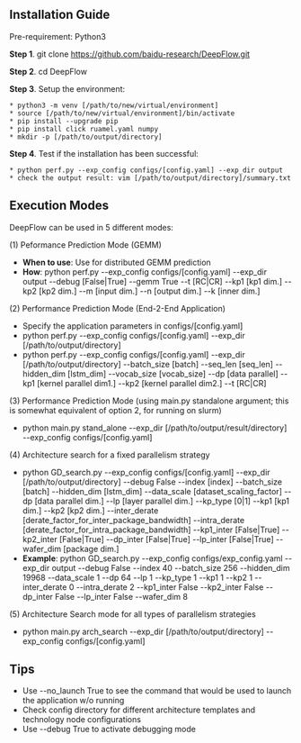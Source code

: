 ## Installation Guide ##

Pre-requirement: Python3

**Step 1**. git clone https://github.com/baidu-research/DeepFlow.git 

**Step 2**. cd DeepFlow

**Step 3**. Setup the environment:

	* python3 -m venv [/path/to/new/virtual/environment]
	* source [/path/to/new/virtual/environment]/bin/activate
	* pip install --upgrade pip
	* pip install click ruamel.yaml numpy
	* mkdir -p [/path/to/output/directory] 

**Step 4**. Test if the installation has been successful:

	* python perf.py --exp_config configs/[config.yaml] --exp_dir output
	* check the output result: vim [/path/to/output/directory]/summary.txt




## Execution Modes ##

DeepFlow can be used in 5 different modes:

(1) Peformance Prediction Mode (GEMM) 
* **When to use**: Use for distributed GEMM prediction
* **How**: python perf.py --exp_config configs/[config.yaml] --exp_dir output --debug [False|True] --gemm True --t [RC|CR] --kp1 [kp1 dim.] --kp2 [kp2 dim.] --m [input dim.] --n [output dim.] --k [inner dim.] 

(2) Performance Prediction Mode (End-2-End Application)
* Specify the application parameters in configs/[config.yaml]
* python perf.py --exp_config configs/[config.yaml] --exp_dir [/path/to/output/directory]
* python perf.py --exp_config configs/[config.yaml] --exp_dir [/path/to/output/directory] --batch_size [batch] --seq_len [seq_len] --hidden_dim [lstm_dim] --vocab_size [vocab_size] --dp [data parallel] --kp1 [kernel parallel dim1.] --kp2 [kernel parallel dim2.] --t [RC|CR]

(3) Performance Prediction Mode (using main.py standalone argument; this is somewhat equivalent of option 2, for running on slurm)
* python main.py stand_alone --exp_dir [/path/to/output/result/directory] --exp_config configs/[config.yaml]

(4) Architecture search for a fixed parallelism strategy
* python GD_search.py --exp_config configs/[config.yaml] --exp_dir [/path/to/output/directory] --debug False --index [index] --batch_size [batch] --hidden_dim [lstm_dim] --data_scale [dataset_scaling_factor] --dp [data parallel dim.] --lp [layer parallel dim.] --kp_type [0|1] --kp1 [kp1 dim.] --kp2 [kp2 dim.] --inter_derate [derate_factor_for_inter_package_bandwidth] --intra_derate [derate_factor_for_intra_package_bandwidth] --kp1_inter [False|True] --kp2_inter [False|True] --dp_inter [False|True] --lp_inter [False|True] --wafer_dim [package dim.]
* **Example**: python GD_search.py --exp_config configs/exp_config.yaml --exp_dir output --debug False --index 40 --batch_size 256 --hidden_dim 19968 --data_scale 1 --dp 64 --lp 1 --kp_type 1 --kp1 1 --kp2 1 --inter_derate 0 --intra_derate 2 --kp1_inter False --kp2_inter False --dp_inter False --lp_inter False --wafer_dim 8

(5) Architecture Search mode for all types of parallelism strategies
* python main.py arch_search --exp_dir [/path/to/output/directory] --exp_config configs/[config.yaml]


## Tips ##

* Use --no_launch True to see the command that would be used to launch the application w/o running
* Check config directory for  different architecture templates and technology node configurations
* Use --debug True to activate debugging mode
 
